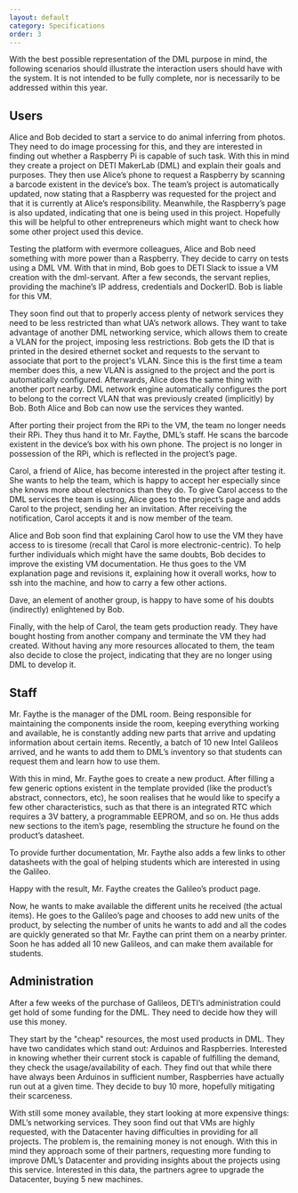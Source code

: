 ```yaml
---
layout: default
category: Specifications
order: 3
---
```


With the best possible representation of the DML purpose in mind, the
following scenarios should illustrate the interaction users should have with
the system. It is not intended to be fully complete, nor is necessarily to be
addressed within this year.

## Users

Alice and Bob decided to start a service to do animal inferring from photos.
They need to do image processing for this, and they are interested in finding
out whether a Raspberry Pi is capable of such task. With this in mind they
create a project on DETI MakerLab (DML) and explain their goals and purposes.
They then use Alice’s phone to request a Raspberry by scanning a barcode
existent in the device’s box. The team’s project is automatically updated, now
stating that a Raspberry was requested for the project and that it is
currently at Alice’s responsibility. Meanwhile, the Raspberry’s page is also
updated, indicating that one is being used in this project. Hopefully this
will be helpful to other entrepreneurs which might want to check how some
other project used this device.

Testing the platform with evermore colleagues, Alice and Bob need something
with more power than a Raspberry. They decide to carry on tests using a DML
VM. With that in mind, Bob goes to DETI Slack to issue a VM creation with the 
dml-servant. After a few seconds, the servant replies, providing the 
machine’s IP address, credentials and DockerID. Bob is liable for this VM.

They soon find out that to properly access plenty of network services they
need to be less restricted than what UA’s network allows. They want to take
advantage of another DML networking service, which allows them to create a
VLAN for the project, imposing less restrictions. Bob gets the ID that is
printed in the desired ethernet socket and requests to the servant to associate
that port to the project's VLAN. Since this is the first time a team member 
does this, a new VLAN is assigned to the project and the port is automatically 
configured. Afterwards, Alice does the same thing with another port nearby. 
DML network engine automatically configures the port to belong to the correct 
VLAN that was previously created (implicitly) by Bob. Both Alice and Bob can 
now use the services they wanted.

After porting their project from the RPi to the VM, the team no longer needs
their RPi. They thus hand it to Mr. Faythe, DML’s staff. He scans the barcode
existent in the device’s box with his own phone. The project is no longer in
possession of the RPi, which is reflected in the project’s page.

Carol, a friend of Alice, has become interested in the project after testing
it. She wants to help the team, which is happy to accept her especially since
she knows more about electronics than they do. To give Carol access to the DML
services the team is using, Alice goes to the project’s page and adds Carol to
the project, sending her an invitation. After receiving the notification,
Carol accepts it and is now member of the team.

Alice and Bob soon find that explaining Carol how to use the VM they have
access to is tiresome (recall that Carol is more electronic-centric). To help
further individuals which might have the same doubts, Bob decides to improve
the existing VM documentation. He thus goes to the VM explanation page and
revisions it, explaining how it overall works, how to ssh into the machine,
and how to carry a few other actions.

Dave, an element of another group, is happy to have some of his doubts
(indirectly) enlightened by Bob.

Finally, with the help of Carol, the team gets production ready. They have
bought hosting from another company and terminate the VM they had created.
Without having any more resources allocated to them, the team also decide to
close the project, indicating that they are no longer using DML to develop it.

## Staff

Mr. Faythe is the manager of the DML room. Being responsible for maintaining
the components inside the room, keeping everything working and available, he
is constantly adding new parts that arrive and updating information about
certain items. Recently, a batch of 10 new Intel Galileos arrived, and he
wants to add them to DML’s inventory so that students can request them and
learn how to use them.

With this in mind, Mr. Faythe goes to create a new product. After filling a
few generic options existent in the template provided (like the product’s
abstract, connectors, etc), he soon realises that he would like to specify a
few other characteristics, such as that there is an integrated RTC which
requires a 3V battery, a programmable EEPROM, and so on. He thus adds new
sections to the item’s page, resembling the structure he found on the
product’s datasheet.

To provide further documentation, Mr. Faythe also adds a few links to other
datasheets with the goal of helping students which are interested in using the
Galileo.

Happy with the result, Mr. Faythe creates the Galileo’s product page.

Now, he wants to make available the different units he received (the actual
items). He goes to the Galileo’s page and chooses to add new units of the
product, by selecting the number of units he wants to add and all the codes are
quickly generated so that Mr. Faythe can print them on a nearby printer.
Soon he has added all 10 new Galileos, and can make them available for students.

## Administration

After a few weeks of the purchase of Galileos, DETI’s administration could get
hold of some funding for the DML. They need to decide how they will use this
money.

They start by the "cheap" resources, the most used products in DML. They have
two candidates which stand out: Arduinos and Raspberries. Interested in
knowing whether their current stock is capable of fulfilling the demand, they
check the usage/availability of each. They find out that while there have
always been Arduinos in sufficient number, Raspberries have actually run out
at a given time. They decide to buy 10 more, hopefully mitigating their
scarceness.

With still some money available, they start looking at more expensive things:
DML’s networking services. They soon find out that VMs are highly requested,
with the Datacenter having difficulties in providing for all projects. The
problem is, the remaining money is not enough. With this in mind they approach
some of their partners, requesting more funding to improve DML’s Datacenter
and providing insights about the projects using this service. Interested in
this data, the partners agree to upgrade the Datacenter, buying 5 new
machines.
